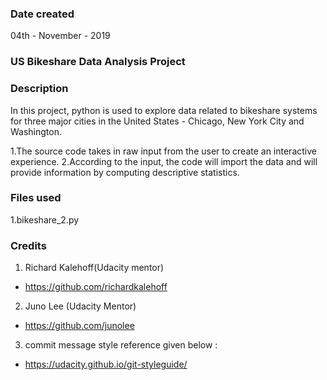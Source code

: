 ### Date created
04th - November - 2019

### US Bikeshare Data Analysis Project

### Description
In this project, python is used to explore data related to bikeshare systems for three major cities in the United States - Chicago, New York City and Washington.
  
  1.The source code takes in raw input from the user to create an interactive experience.
  2.According to the input, the code will import the data and will provide information by computing descriptive statistics.

### Files used
  1.bikeshare_2.py

### Credits
1. Richard Kalehoff(Udacity mentor)

 * https://github.com/richardkalehoff

2. Juno Lee (Udacity Mentor)

 * https://github.com/junolee 

3. commit message style reference given below :

  * https://udacity.github.io/git-styleguide/


